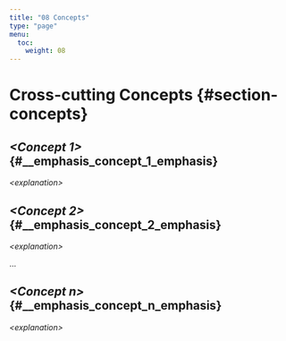 ```yaml
---
title: "08 Concepts"
type: "page"
menu:
  toc:
    weight: 08
---
```

# Cross-cutting Concepts {#section-concepts}

## *&lt;Concept 1&gt;* {#__emphasis_concept_1_emphasis}

*&lt;explanation&gt;*

## *&lt;Concept 2&gt;* {#__emphasis_concept_2_emphasis}

*&lt;explanation&gt;*

…

## *&lt;Concept n&gt;* {#__emphasis_concept_n_emphasis}

*&lt;explanation&gt;*
